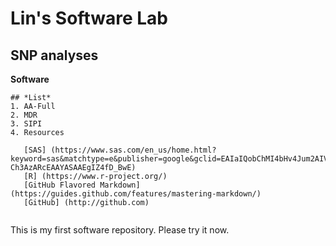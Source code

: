 # Lin's Software Lab
## **SNP analyses**


**Software**
```
## *List*
1. AA-Full
2. MDR
3. SIPI
4. Resources
 
   [SAS] (https://www.sas.com/en_us/home.html?keyword=sas&matchtype=e&publisher=google&gclid=EAIaIQobChMI4bHv4Jum2AIVAZV-Ch3AzARcEAAYASAAEgIZ4fD_BwE)
   [R] (https://www.r-project.org/)
   [GitHub Flavored Markdown] (https://guides.github.com/features/mastering-markdown/)
   [GitHub] (http://github.com)
   
```

This is my first software repository. Please try it now. 
